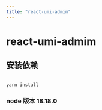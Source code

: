 ```yaml
---
title: "react-umi-admim"
---
```


# react-umi-admim

## 安装依赖

```bash

yarn install

```
### node 版本 18.18.0

